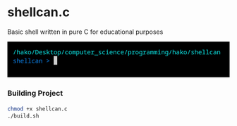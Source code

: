 # shellcan.c
Basic shell written in pure C for educational purposes

<img title="Preview" src="./assets/preview.png">

### Building Project
```bash
chmod +x shellcan.c
./build.sh
```
